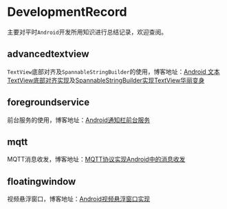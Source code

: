 # DevelopmentRecord

主要对平时`Android`开发所用知识进行总结记录，欢迎查阅。

## advancedtextview

`TextView`底部对齐及`SpannableStringBuilder`的使用，博客地址：[Android 文本TextView底部对齐实现](https://www.jianshu.com/p/35704cb34d01)及[SpannableStringBuilder实现TextView华丽变身](https://www.jianshu.com/p/ff99172dde67)

## foregroundservice

前台服务的使用，博客地址：[Android通知栏前台服务](https://www.jianshu.com/p/58f3b7404a59)

## mqtt

MQTT消息收发，博客地址：[MQTT协议实现Android中的消息收发](https://www.jianshu.com/p/98f62db873ec)

## floatingwindow

视频悬浮窗口，博客地址：[Android视频悬浮窗口实现](https://www.jianshu.com/p/941f0d6993f1)
